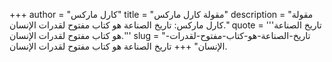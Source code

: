 +++
author = "كارل ماركس"
title = "مقولة كارل ماركس"
description = "مقولة كارل ماركس: تاريخ الصناعة هو كتاب مفتوح لقدرات الإنسان."
quote = '''تاريخ الصناعة هو كتاب مفتوح لقدرات الإنسان.''' 
slug = "تاريخ-الصناعة-هو-كتاب-مفتوح-لقدرات-الإنسان"
+++
تاريخ الصناعة هو كتاب مفتوح لقدرات الإنسان.

